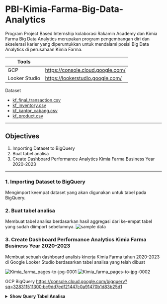 # PBI-Kimia-Farma-Big-Data-Analytics
Program Project Based Internship kolaborasi Rakamin Academy dan Kimia Farma Big Data Analytics merupakan program pengembangan diri dan akselerasi karier yang diperuntukkan untuk mendalami posisi Big Data Analytics di perusahaan Kimia Farma.

| Tools |  |
| ------ | ------ |
| GCP | https://console.cloud.google.com/ |
| Looker Studio | https://lookerstudio.google.com/ |

Dataset
- [kf_final_transaction.csv](https://drive.google.com/file/d/1iDOBdKZ4-kkLhpklQWWrsFvACtI7MCz3/view)
- [kf_inventory.csv](https://drive.google.com/file/d/1ihtG2t0V1AO0IAGkGwQaqtba6AxDEKDI/view)
- [kf_kantor_cabang.csv](https://drive.google.com/file/d/1vzaasqIeXqqe_jI99dNLaa8nxnoe9OWW/view)
- [kf_product.csv](https://drive.google.com/file/d/1739wO7BwtVStHCA4Dcj9xGhlc_blBNbT/view)

---

## Objectives
1. Importing Dataset to BigQuery
2. Buat tabel analisa
3. Create Dashboard Performance Analytics Kimia Farma Business Year 2020-2023

---
### 1. Importing Dataset to BigQuery

  Mengimport keempat dataset yang akan digunakan untuk tabel pada BigQuery.


### 2. Buat tabel analisa

  Membuat tabel analisa berdasarkan hasil aggregasi dari ke-empat tabel yang sudah diimport sebelumnya.
  ![sample data](https://github.com/Hafiizherdian/PBI-Kimia-Farma-Big-Data-Analytics/assets/152409368/89c49eea-8f39-4e06-8693-5a7b5e5cc645)
    


### 3. Create Dashboard Performance Analytics Kimia Farma Business Year 2020-2023
    
  Membuat sebuah dashboard analisis kinerja Kimia Farma tahun 2020-2023 di Google Looker Studio berdasarkan tabel analisa yang telah dibuat

![Kimia_farma_pages-to-jpg-0001](https://github.com/Hafiizherdian/PBI-Kimia-Farma-Big-Data-Analytics/assets/152409368/96ba5bc3-2c07-4322-b1f3-04a97b1e23fb)
![Kimia_farma_pages-to-jpg-0002](https://github.com/Hafiizherdian/PBI-Kimia-Farma-Big-Data-Analytics/assets/152409368/a0efc3d8-bf3e-456c-bed3-eaff9bf0a9da)

GCP BigQuery https://console.cloud.google.com/bigquery?sq=328311511300:bc9dd7edf21447c0a91470b1d83b25d1
<details><summary><b>Show Query Tabel Analisa</b></summary>

    select transaksi.transaction_id, transaksi.date,KC.branch_id, KC.branch_name, KC.kota, KC.provinsi, KC.rating, transaksi.customer_name, inventory.product_id, inventory.product_name, product.price, transaksi.discount_percentage, transaksi.price - (transaksi.price * transaksi.discount_percentage) as nett_sales, transaksi.price * inventory.opname_stock as nett_profit, transaksi.rating rating_transaksi, KC.branch_id as total_transaksi,
    CASE
            when product.price <= 50000 THEN 0.1
            when product.price > 50000 AND product.price <= 100000 THEN 0.15
            when product.price > 100000 AND product.price <= 300000 THEN 0.2
            when product.price > 300000 AND product.price <= 500000 THEN 0.25
            when product.price > 500000 THEN 0.3
        end as persentase_gross_laba
        from kimia_farma.kf_final_transaction transaksi
        
    left join 
    kimia_farma.kf_kantor_cabang KC on transaksi.branch_id = KC.branch_id
        
    left join 
    kimia_farma.kf_inventory inventory on transaksi.product_id = inventory.product_id
        
    right join 
    kimia_farma.kf_product product on transaksi.price = product.price
    limit 1035000;

    
    
